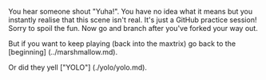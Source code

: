 You hear someone shout "Yuha!". You have no idea what it means 
but you instantly realise that this scene isn't real. It's just a 
GitHub practice session! Sorry to spoil the fun. Now go and branch after you've 
forked your way out.
 
But if you want to keep playing (back into the maxtrix) go back to the [beginning] (../marshmallow.md).

Or did they yell ["YOLO"] (./yolo/yolo.md).